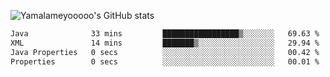 ![Yamalameyooooo's GitHub stats](https://github-readme-stats.vercel.app/api?username=yamalameyooooo&theme=transparent&show_icons=true\&show=reviews,discussions_started,discussions_answered,prs_merged,prs_merged_percentage)

<!--START_SECTION:waka-->

```txt
Java              33 mins         █████████████████▒░░░░░░░   69.63 %
XML               14 mins         ███████▒░░░░░░░░░░░░░░░░░   29.94 %
Java Properties   0 secs          ░░░░░░░░░░░░░░░░░░░░░░░░░   00.42 %
Properties        0 secs          ░░░░░░░░░░░░░░░░░░░░░░░░░   00.01 %
```

<!--END_SECTION:waka-->
